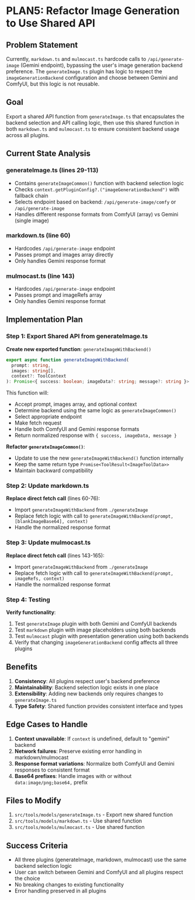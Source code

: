 # PLAN5: Refactor Image Generation to Use Shared API

## Problem Statement

Currently, `markdown.ts` and `mulmocast.ts` hardcode calls to `/api/generate-image` (Gemini endpoint), bypassing the user's image generation backend preference. The `generateImage.ts` plugin has logic to respect the `imageGenerationBackend` configuration and choose between Gemini and ComfyUI, but this logic is not reusable.

## Goal

Export a shared API function from `generateImage.ts` that encapsulates the backend selection and API calling logic, then use this shared function in both `markdown.ts` and `mulmocast.ts` to ensure consistent backend usage across all plugins.

## Current State Analysis

### generateImage.ts (lines 29-113)
- Contains `generateImageCommon()` function with backend selection logic
- Checks `context.getPluginConfig?.("imageGenerationBackend")` with fallback chain
- Selects endpoint based on backend: `/api/generate-image/comfy` or `/api/generate-image`
- Handles different response formats from ComfyUI (array) vs Gemini (single image)

### markdown.ts (line 60)
- Hardcodes `/api/generate-image` endpoint
- Passes prompt and images array directly
- Only handles Gemini response format

### mulmocast.ts (line 143)
- Hardcodes `/api/generate-image` endpoint
- Passes prompt and imageRefs array
- Only handles Gemini response format

## Implementation Plan

### Step 1: Export Shared API from generateImage.ts

**Create new exported function**: `generateImageWithBackend()`

```typescript
export async function generateImageWithBackend(
  prompt: string,
  images: string[],
  context?: ToolContext
): Promise<{ success: boolean; imageData?: string; message?: string }>
```

This function will:
- Accept prompt, images array, and optional context
- Determine backend using the same logic as `generateImageCommon()`
- Select appropriate endpoint
- Make fetch request
- Handle both ComfyUI and Gemini response formats
- Return normalized response with `{ success, imageData, message }`

**Refactor `generateImageCommon()`**:
- Update to use the new `generateImageWithBackend()` function internally
- Keep the same return type `Promise<ToolResult<ImageToolData>>`
- Maintain backward compatibility

### Step 2: Update markdown.ts

**Replace direct fetch call** (lines 60-76):
- Import `generateImageWithBackend` from `./generateImage`
- Replace fetch logic with call to `generateImageWithBackend(prompt, [blankImageBase64], context)`
- Handle the normalized response format

### Step 3: Update mulmocast.ts

**Replace direct fetch call** (lines 143-165):
- Import `generateImageWithBackend` from `./generateImage`
- Replace fetch logic with call to `generateImageWithBackend(prompt, imageRefs, context)`
- Handle the normalized response format

### Step 4: Testing

**Verify functionality**:
1. Test `generateImage` plugin with both Gemini and ComfyUI backends
2. Test `markdown` plugin with image placeholders using both backends
3. Test `mulmocast` plugin with presentation generation using both backends
4. Verify that changing `imageGenerationBackend` config affects all three plugins

## Benefits

1. **Consistency**: All plugins respect user's backend preference
2. **Maintainability**: Backend selection logic exists in one place
3. **Extensibility**: Adding new backends only requires changes to `generateImage.ts`
4. **Type Safety**: Shared function provides consistent interface and types

## Edge Cases to Handle

1. **Context unavailable**: If `context` is undefined, default to "gemini" backend
2. **Network failures**: Preserve existing error handling in markdown/mulmocast
3. **Response format variations**: Normalize both ComfyUI and Gemini responses to consistent format
4. **Base64 prefixes**: Handle images with or without `data:image/png;base64,` prefix

## Files to Modify

1. `src/tools/models/generateImage.ts` - Export new shared function
2. `src/tools/models/markdown.ts` - Use shared function
3. `src/tools/models/mulmocast.ts` - Use shared function

## Success Criteria

- All three plugins (generateImage, markdown, mulmocast) use the same backend selection logic
- User can switch between Gemini and ComfyUI and all plugins respect the choice
- No breaking changes to existing functionality
- Error handling preserved in all plugins
